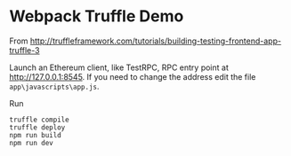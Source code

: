 # Webpack Truffle Demo

From http://truffleframework.com/tutorials/building-testing-frontend-app-truffle-3

Launch an Ethereum client, like TestRPC, RPC entry point at http://127.0.0.1:8545. If you need to change the address
edit the file `app\javascripts\app.js`.

Run
```
truffle compile
truffle deploy
npm run build
npm run dev
```
